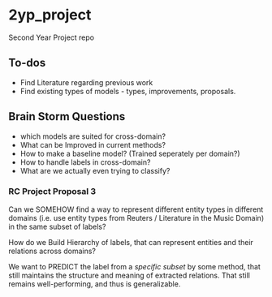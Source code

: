 # 2yp_project
Second Year Project repo

## To-dos
- Find Literature regarding previous work
- Find existing types of models - types, improvements, proposals.

## Brain Storm Questions
 - which models are suited for cross-domain? 
 - What can be Improved in current methods?
 - How to make a baseline model? (Trained seperately per domain?)
 - How to handle labels in cross-domain?
 - What are we actually even trying to classify?

### RC Project Proposal 3
Can we SOMEHOW find a way to represent different entity types in different domains (i.e. use entity types from Reuters / Literature in the Music Domain) in the same subset of labels? 

How do we Build Hierarchy of labels, that can represent entities and their relations across domains? 

We want to PREDICT the label from a *specific subset* by some method, that still maintains the structure and meaning of extracted relations. That still remains well-performing, and thus is generalizable.
